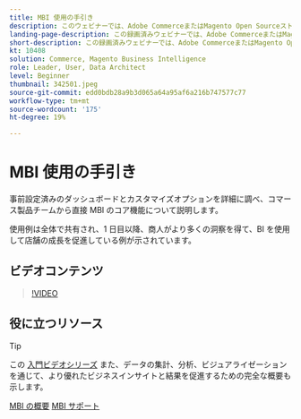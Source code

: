```yaml
---
title: MBI 使用の手引き
description: このウェビナーでは、Adobe CommerceまたはMagento Open Sourceストア向け MBI のコア機能について学習します。
landing-page-description: この録画済みウェビナーでは、Adobe CommerceまたはMagento Open Sourceストア向け MBI の主な機能について学習できます。
short-description: この録画済みウェビナーでは、Adobe CommerceまたはMagento Open Sourceストア向け MBI の主な機能について学習できます。
kt: 10408
solution: Commerce, Magento Business Intelligence
role: Leader, User, Data Architect
level: Beginner
thumbnail: 342501.jpeg
source-git-commit: edd0bdb28a9b3d065a64a95af6a216b747577c77
workflow-type: tm+mt
source-wordcount: '175'
ht-degree: 19%

---
```


# MBI 使用の手引き

事前設定済みのダッシュボードとカスタマイズオプションを詳細に調べ、コマース製品チームから直接 MBI のコア機能について説明します。

使用例は全体で共有され、1 日目以降、商人がより多くの洞察を得て、BI を使用して店舗の成長を促進している例が示されています。

## ビデオコンテンツ

>[!VIDEO](https://video.tv.adobe.com/v/342501?quality=12&learn=on)

## 役に立つリソース

>[!TIP]
>
>この [入門ビデオシリーズ](https://experienceleague.adobe.com/docs/commerce-learn/tutorials/mbi/introduction/1-overview.html) また、データの集計、分析、ビジュアライゼーションを通じて、より優れたビジネスインサイトと結果を促進するための完全な概要も示します。

[MBI の概要](https://experienceleague.adobe.com/docs/commerce-business-intelligence/mbi/getting-started.html)
[MBI サポート](https://experienceleague.adobe.com/docs/commerce-knowledge-base/kb/troubleshooting/miscellaneous/mbi-service-policies.html)
